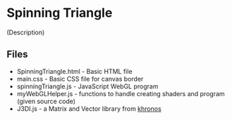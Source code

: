 # Spinning Triangle
(Description)

## Files
- SpinningTriangle.html - Basic HTML file
- main.css - Basic CSS file for canvas border
- spinningTriangle.js - JavaScript WebGL program
- myWebGLHelper.js - functions to handle creating shaders and program (given source code)
- J3DI.js - a Matrix and Vector library from [khronos](https://github.com/KhronosGroup/WebGL/blob/master/sdk/demos/webkit/resources/J3DI.js)
